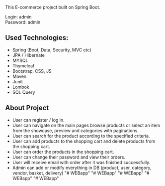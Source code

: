 
This E-commerce project built on Spring Boot.<br>

Login: admin <br>
Password: admin

## Used Technologies:

* Spring (Boot, Data, Security, MVC etc)
* JPA / Hibernate
* MYSQL
* Thymeleaf
* Bootstrap, CSS, JS
* Maven
* Junit
* Lombok
* SQL Query

## About Project
* User can register / log in.
* User can navigate on the main pages browse products or select an item from the showcase, preview and categories with paginations.
* User can search for the product according to the specified criteria.
* User can add products to the shopping cart and delete products from the shopping cart.
* User can order the products in the shopping cart.
* User can change their password and view their orders.
* User will receive email with order after it was finished successfully.
* Admin can add or modify everything in DB (product, user, category, vendor, basket, delivery)
"# WEBapp" 
"# WEBapp" 
"# WEBapp" 
"# WEBapp" 
"# WEBapp" 

